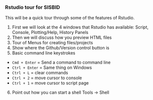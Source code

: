 ### Rstudio tour for SISBID

This will be a quick tour through some of the features of Rstudio. 

1. First we will look at the 4 windows that Rstudio has available: Script, Console, Plotting/Help, History Panels
2. Then we will discuss how you preview HTML files
3. Tour of Menus for creating files/projects
4. Show where the Github/Version control button is
5. Basic command line keystrokes 
  * `Cmd + Enter` =  Send a command to command line
  * `Ctrl + Enter` = Same thing on Windows
  * `Ctrl + L` = clear commands
  * `Ctrl + 2` = move cursor to console
  * `Ctrl + 1` = move cursor to script page
6. Point out how you can start a shell Tools -> Shell



